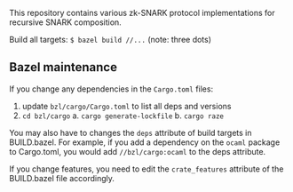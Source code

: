 This repository contains various zk-SNARK protocol implementations for recursive SNARK composition.

Build all targets: `$ bazel build //...` (note: three dots)


## Bazel maintenance

If you change any dependencies in the `Cargo.toml` files:

1. update `bzl/cargo/Cargo.toml` to list all deps and versions
2. `cd bzl/cargo`
   a. `cargo generate-lockfile`
   b. `cargo raze`

You may also have to changes the `deps` attribute of build targets in
BUILD.bazel. For example, if you add a dependency on the `ocaml`
package to Cargo.toml, you would add `//bzl/cargo:ocaml` to the deps
attribute.

If you change features, you need to edit the `crate_features`
attribute of the BUILD.bazel file accordingly.

